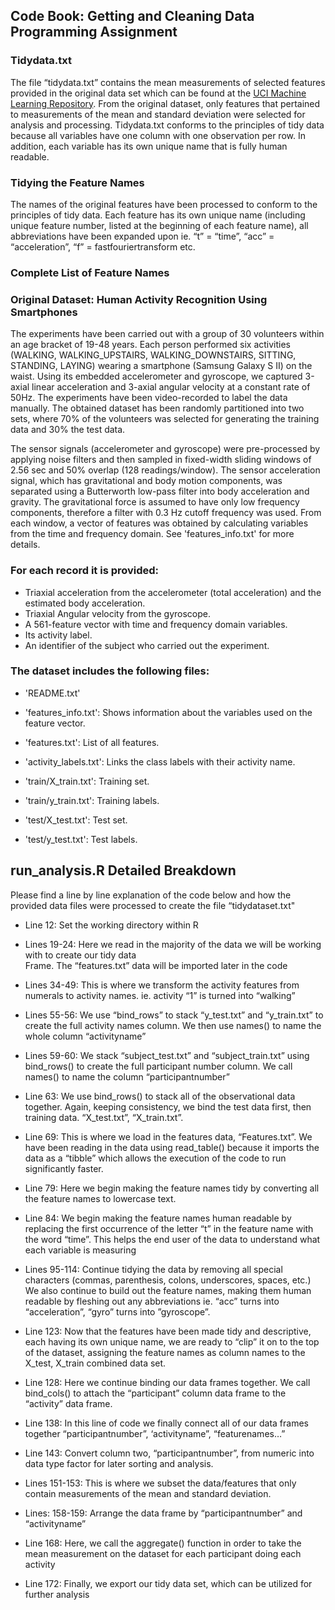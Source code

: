 ## Code Book: Getting and Cleaning Data Programming Assignment

### Tidydata.txt
The file “tidydata.txt” contains the mean measurements of selected features provided in the original data set which can be found at the [UCI Machine Learning Repository](https://d396qusza40orc.cloudfront.net/getdata%2Fprojectfiles%2FUCI%20HAR%20Dataset.zip). From the original dataset, only features that pertained to measurements of the mean and standard deviation were selected for analysis and processing.
Tidydata.txt conforms to the principles of tidy data because all variables have one column with one observation per row. In addition, each variable has its own unique name that is fully human readable.
 
 ### Tidying the Feature Names 
The names of the original features have been processed to conform to the principles of tidy data. Each feature has its own unique name (including unique feature number, listed at the beginning of each feature name), all abbreviations have been expanded upon ie. “t” = “time”, “acc” = “acceleration”, “f” = fastfouriertransform etc.

### Complete List of Feature Names


### Original Dataset: Human Activity Recognition Using Smartphones 
The experiments have been carried out with a group of 30 volunteers within an age bracket of 19-48 years. Each person performed six activities (WALKING, WALKING_UPSTAIRS, WALKING_DOWNSTAIRS, SITTING, STANDING, LAYING) wearing a smartphone (Samsung Galaxy S II) on the waist. Using its embedded accelerometer and gyroscope, we captured 3-axial linear acceleration and 3-axial angular velocity at a constant rate of 50Hz. The experiments have been video-recorded to label the data manually. The obtained dataset has been randomly partitioned into two sets, where 70% of the volunteers was selected for generating the training data and 30% the test data. 

The sensor signals (accelerometer and gyroscope) were pre-processed by applying noise filters and then sampled in fixed-width sliding windows of 2.56 sec and 50% overlap (128 readings/window). The sensor acceleration signal, which has gravitational and body motion components, was separated using a Butterworth low-pass filter into body acceleration and gravity. The gravitational force is assumed to have only low frequency components, therefore a filter with 0.3 Hz cutoff frequency was used. From each window, a vector of features was obtained by calculating variables from the time and frequency domain. See 'features_info.txt' for more details. 

### For each record it is provided:


- Triaxial acceleration from the accelerometer (total acceleration) and the estimated body acceleration.
- Triaxial Angular velocity from the gyroscope. 
- A 561-feature vector with time and frequency domain variables. 
- Its activity label. 
- An identifier of the subject who carried out the experiment.

### The dataset includes the following files:

- 'README.txt'

- 'features_info.txt': Shows information about the variables used on the feature vector.

- 'features.txt': List of all features.

- 'activity_labels.txt': Links the class labels with their activity name.

- 'train/X_train.txt': Training set.

- 'train/y_train.txt': Training labels.

- 'test/X_test.txt': Test set.

- 'test/y_test.txt': Test labels.


## run_analysis.R Detailed Breakdown
Please find a line by line explanation of the code below and how the provided data files were processed to create the file “tidydataset.txt"

- Line 12: 	Set the working directory within R

- Lines 19-24: 	Here we read in the majority of the data we will be working with to create our tidy data       
         	Frame. The “features.txt” data will be imported later in the code

- Lines 34-49:	This is where we transform the activity features from numerals to activity names. ie. activity “1” is turned into “walking” 

- Lines 55-56:	We use “bind_rows” to stack “y_test.txt” and “y_train.txt” to create the full activity names column. We then use names() to name the whole column “activityname”
- Lines 59-60:	We stack “subject_test.txt” and “subject_train.txt” using bind_rows() to create the full participant number column. We call names() to name the column “participantnumber”
- Line 63:	We use bind_rows() to stack all of the observational data together. Again, keeping consistency, we bind the test data first, then training data. “X_test.txt”, “X_train.txt”.
- Line 69:	This is where we load in the features data, “Features.txt”. We have been reading in the  data using read_table() because it imports the data as a “tibble” which allows the execution of the code to run significantly faster.
- Line 79:	Here we begin making the feature names tidy by converting all the feature names to lowercase text.
- Line 84: 	We begin making the feature names human readable by replacing the first occurrence of the letter “t” in the feature name with the word “time”. This helps the end user of the data to understand what each variable is measuring
- Lines 95-114:	Continue tidying the data by removing all special characters (commas, parenthesis, colons, underscores, spaces, etc.) We also continue to build out the feature names, making them human readable by fleshing out any abbreviations ie. “acc” turns into “acceleration”, “gyro” turns into ”gyroscope”.  
- Line 123:	Now that the features have been made tidy and descriptive, each having its own unique name, we are ready to “clip” it on to the top of the dataset, assigning the feature names as column names to the X_test, X_train combined data set.
- Line 128:	Here we continue binding our data frames together. We call bind_cols() to attach the “participant” column data frame to the “activity” data frame. 
- Line 138: 	In this line of code we finally connect all of our data frames together “participantnumber”, ‘activityname”, “featurenames…”
- Line 143:	Convert column two, “participantnumber”, from numeric into data type factor for later sorting and analysis.
- Lines 151-153:	This is where we subset the data/features that only contain measurements of the mean and standard deviation.
- Lines: 158-159:	Arrange the data frame by “participantnumber” and “activityname”
- Line 168:	Here, we call the aggregate() function in order to take the mean measurement on the dataset for each participant doing each activity
- Line 172:	Finally, we export our tidy data set, which can be utilized for further analysis 





